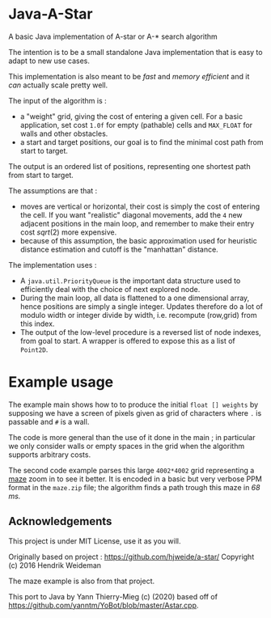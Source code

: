 # Java-A-Star

A basic Java implementation of A-star or A-* search algorithm

The intention is to be a small standalone Java implementation that is easy to adapt to new use cases.

This implementation is also meant to be *fast* and *memory efficient* and it *can* actually scale pretty well.

The input of the algorithm is :
* a "weight" grid, giving the cost of entering a given cell. For a basic application, set cost `1.0f` for empty (pathable) cells and `MAX_FLOAT` for walls and other obstacles. 
* a start and target positions, our goal is to find the minimal cost path from start to target.

The output is an ordered list of positions, representing one shortest path from start to target.

The assumptions are that :
* moves are vertical or horizontal, their cost is simply the cost of entering the cell. If you want "realistic" diagonal movements, add the `4` new adjacent positions in the main loop, and remember
 to make their entry cost $sqrt(2)$ more expensive.
* because of this assumption, the basic approximation used for heuristic distance estimation and cutoff is the "manhattan" distance.

The implementation uses :
* A `java.util.PriorityQueue` is the important data structure used to efficiently deal with the choice of next explored node.
* During the main loop, all data is flattened to a one dimensional array, hence positions are simply a single integer. 
Updates therefore do a lot of modulo width or integer divide by width, i.e. recompute (row,grid) from this index.
* The output of the low-level procedure is a reversed list of node indexes, from goal to start. A wrapper is offered to expose this as a list of `Point2D`.

# Example usage

The example main shows how to to produce the initial `float [] weights` by supposing we have a screen of pixels
 given as grid of characters where `.` is passable and `#` is a wall.

The code is more general than the use of it done in the main ; in particular we only consider walls or empty spaces in the grid when the algorithm supports arbitrary costs.

The second code example parses this large `4002*4002` grid representing a [maze](maze_large.png) zoom in to see it better.
It is encoded in a basic but very verbose PPM format in the `maze.zip` file; the algorithm finds a path trough this maze in *68 ms.*

## Acknowledgements

This project is under MIT License, use it as you will.

Originally based on project : https://github.com/hjweide/a-star/ Copyright (c) 2016 Hendrik Weideman 

The maze example is also from that project.

This port to Java by Yann Thierry-Mieg (c) (2020) based off of https://github.com/yanntm/YoBot/blob/master/Astar.cpp.
